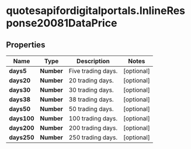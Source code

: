 # quotesapifordigitalportals.InlineResponse20081DataPrice

## Properties

Name | Type | Description | Notes
------------ | ------------- | ------------- | -------------
**days5** | **Number** | Five trading days. | [optional] 
**days20** | **Number** | 20 trading days. | [optional] 
**days30** | **Number** | 30 trading days. | [optional] 
**days38** | **Number** | 38 trading days. | [optional] 
**days50** | **Number** | 50 trading days. | [optional] 
**days100** | **Number** | 100 trading days. | [optional] 
**days200** | **Number** | 200 trading days. | [optional] 
**days250** | **Number** | 250 trading days. | [optional] 


